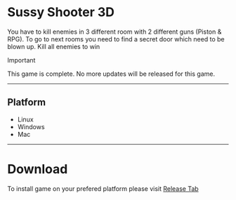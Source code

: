 # Sussy Shooter 3D

You have to kill enemies in 3 different room with 2 different guns (Piston & RPG). To go to next rooms you need to find a secret door which need to be blown up. Kill all enemies to win

> [!Important]
> This game is complete. No more updates will be released for this game.

---

## Platform
- Linux
- Windows
- Mac

---

# Download
To install game on your prefered platform please visit [Release Tab](https://github.com/BIGBEASTISHANK/Sussy-Shooter-3D/releases)
